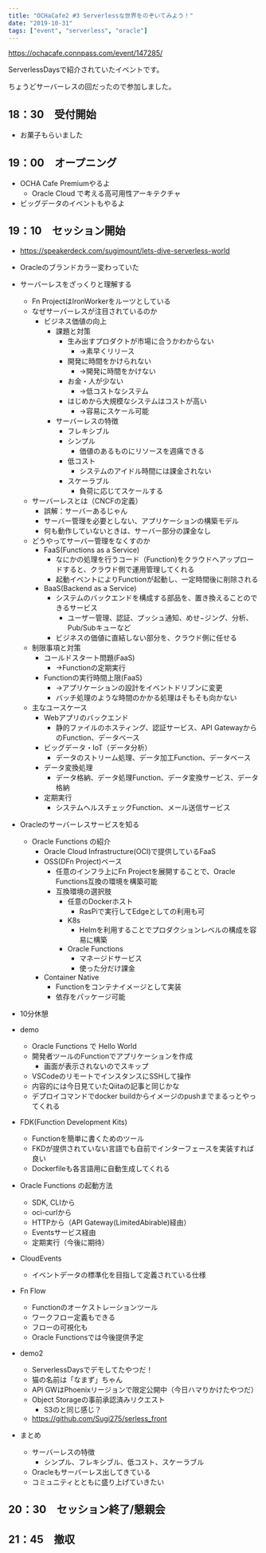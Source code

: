 ```yaml
---
title: "OCHaCafe2 #3 Serverlessな世界をのぞいてみよう！"
date: "2019-10-31"
tags: ["event", "serverless", "oracle"]
---
```


https://ochacafe.connpass.com/event/147285/

ServerlessDaysで紹介されていたイベントです。

ちょうどサーバーレスの回だったので参加しました。


## 18：30　受付開始　
* お菓子もらいました

## 19：00　オープニング
* OCHA Cafe Premiumやるよ
  - Oracle Cloud で考える高可用性アーキテクチャ
* ビッグデータのイベントもやるよ

## 19：10　セッション開始
* https://speakerdeck.com/sugimount/lets-dive-serverless-world

* Oracleのブランドカラー変わっていた

* サーバーレスをざっくりと理解する
  - Fn ProjectはIronWorkerをルーツとしている
  - なぜサーバーレスが注目されているのか
    - ビジネス価値の向上
      - 課題と対策
        - 生み出すプロダクトが市場に合うかわからない
          - →素早くリリース
        - 開発に時間をかけられない
          - →開発に時間をかけない
        - お金・人が少ない
          - →低コストなシステム
        - はじめから大規模なシステムはコストが高い
          - →容易にスケール可能
      - サーバーレスの特徴
        - フレキシブル
        - シンプル
          - 価値のあるものにリソースを週痛できる
        - 低コスト
          - システムのアイドル時間には課金されない
        - スケーラブル
          - 負荷に応じてスケールする
  - サーバーレスとは（CNCFの定義）
    - 誤解：サーバーあるじゃん
    - サーバー管理を必要としない、アプリケーションの構築モデル
    - 何も動作していないときは、サーバー部分の課金なし
  - どうやってサーバー管理をなくすのか
    - FaaS(Functions as a Service)
      - なにかの処理を行うコード（Function)をクラウドへアップロードすると、クラウド側で運用管理してくれる
      - 起動イベントによりFunctionが起動し、一定時間後に削除される
    - BaaS(Backend as a Service)
      - システムのバックエンドを構成する部品を、置き換えることのできるサービス
        - ユーザー管理、認証、プッシュ通知、めせ−ジング、分析、Pub/Subキューなど
      - ビジネスの価値に直結しない部分を、クラウド側に任せる
  - 制限事項と対策
    - コールドスタート問題(FaaS)
      - →Functionの定期実行
    - Functionの実行時間上限(FaaS)
      - →アプリケーションの設計をイベントドリブンに変更
      - バッチ処理のような時間のかかる処理はそもそも向かない
  - 主なユースケース
    - Webアプリのバックエンド
      - 静的ファイルのホスティング、認証サービス、API GatewayからのFunction、データベース
    - ビッグデータ・IoT（データ分析）
      - データのストリーム処理、データ加工Function、データベース
    - データ変換処理
      - データ格納、データ処理Function、データ変換サービス、データ格納
    - 定期実行
      - システムヘルスチェックFunction、メール送信サービス

* Oracleのサーバーレスサービスを知る
  - Oracle Functions の紹介
    - Oracle Cloud Infrastructure(OCI)で提供しているFaaS
    - OSS(DFn Project)ベース
      - 任意のインフラ上にFn Projectを展開することで、Oracle Functions互換の環境を構築可能
      - 互換環境の選択肢
        - 任意のDockerホスト
          - RasPiで実行してEdgeとしての利用も可
        - K8s
          - Helmを利用することでプロダクションレベルの構成を容易に構築
        - Oracle Functions
          - マネージドサービス
          - 使った分だけ課金
     - Container Native
       - Functionをコンテナイメージとして実装
       - 依存をパッケージ可能

* 10分休憩

* demo
  - Oracle Functions で Hello World
  - 開発者ツールのFunctionでアプリケーションを作成
    - 画面が表示されないのでスキップ
  - VSCodeのリモートでインスタンスにSSHして操作
  - 内容的には今日見ていたQiitaの記事と同じかな
  - デプロイコマンドでdocker buildからイメージのpushまでまるっとやってくれる

* FDK(Function Development Kits)
  - Functionを簡単に書くためのツール
  - FKDが提供されていない言語でも自前でインターフェースを実装すれば良い
  - Dockerfileも各言語用に自動生成してくれる


* Oracle Functions の起動方法
  - SDK, CLIから
  - oci-curlから
  - HTTPから（API Gateway(LimitedAbirable)経由）
  - Eventsサービス経由
  - 定期実行（今後に期待）

* CloudEvents
  - イベントデータの標準化を目指して定義されている仕様

* Fn Flow
  - Functionのオーケストレーションツール
  - ワークフロー定義もできる
  - フローの可視化も
  - Oracle Functionsでは今後提供予定

* demo2
  - ServerlessDaysでデモしてたやつだ！
  - 猫の名前は「なまず」ちゃん
  - API GWはPhoenixリージョンで限定公開中（今日ハマりかけたやつだ）
  - Object Storageの事前承認済みリクエスト
    - S3のと同じ感じ？
  - https://github.com/Sugi275/serless_front

* まとめ
  - サーバーレスの特徴
    - シンプル、フレキシブル、低コスト、スケーラブル
  - Oracleもサーバーレス出してきている
  - コミュニティとともに盛り上げていきたい

## 20：30　セッション終了/懇親会　


## 21：45　撤収
